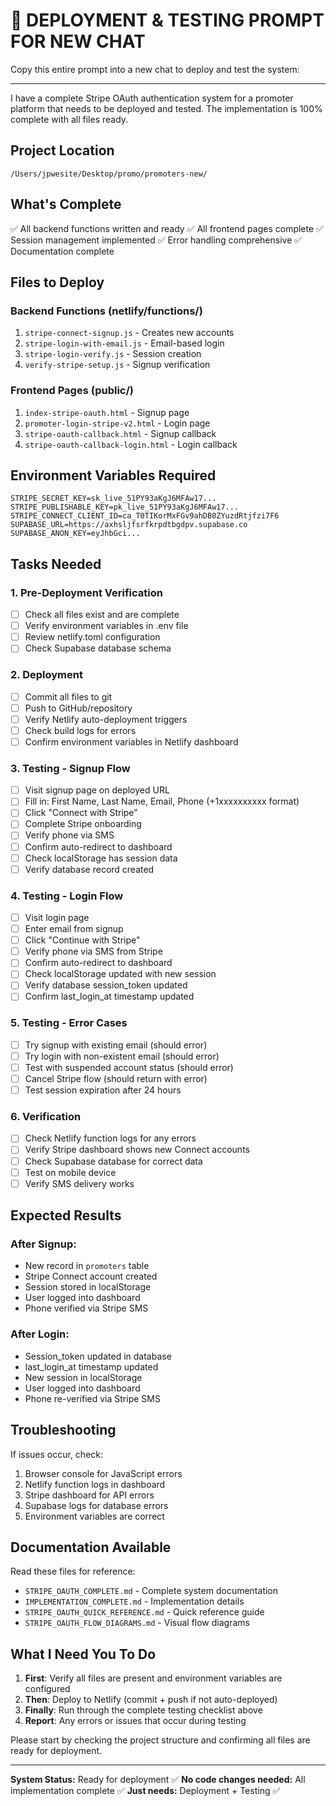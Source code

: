 # 🚀 DEPLOYMENT & TESTING PROMPT FOR NEW CHAT

Copy this entire prompt into a new chat to deploy and test the system:

---

I have a complete Stripe OAuth authentication system for a promoter platform that needs to be deployed and tested. The implementation is 100% complete with all files ready.

## Project Location
`/Users/jpwesite/Desktop/promo/promoters-new/`

## What's Complete
✅ All backend functions written and ready
✅ All frontend pages complete
✅ Session management implemented
✅ Error handling comprehensive
✅ Documentation complete

## Files to Deploy

### Backend Functions (netlify/functions/)
1. `stripe-connect-signup.js` - Creates new accounts
2. `stripe-login-with-email.js` - Email-based login
3. `stripe-login-verify.js` - Session creation
4. `verify-stripe-setup.js` - Signup verification

### Frontend Pages (public/)
1. `index-stripe-oauth.html` - Signup page
2. `promoter-login-stripe-v2.html` - Login page
3. `stripe-oauth-callback.html` - Signup callback
4. `stripe-oauth-callback-login.html` - Login callback

## Environment Variables Required
```
STRIPE_SECRET_KEY=sk_live_51PY93aKgJ6MFAw17...
STRIPE_PUBLISHABLE_KEY=pk_live_51PY93aKgJ6MFAw17...
STRIPE_CONNECT_CLIENT_ID=ca_T0TIKorMxFGv9ahDB0ZYuzdRtjfzi7F6
SUPABASE_URL=https://axhsljfsrfkrpdtbgdpv.supabase.co
SUPABASE_ANON_KEY=eyJhbGci...
```

## Tasks Needed

### 1. Pre-Deployment Verification
- [ ] Check all files exist and are complete
- [ ] Verify environment variables in .env file
- [ ] Review netlify.toml configuration
- [ ] Check Supabase database schema

### 2. Deployment
- [ ] Commit all files to git
- [ ] Push to GitHub/repository
- [ ] Verify Netlify auto-deployment triggers
- [ ] Check build logs for errors
- [ ] Confirm environment variables in Netlify dashboard

### 3. Testing - Signup Flow
- [ ] Visit signup page on deployed URL
- [ ] Fill in: First Name, Last Name, Email, Phone (+1xxxxxxxxxx format)
- [ ] Click "Connect with Stripe"
- [ ] Complete Stripe onboarding
- [ ] Verify phone via SMS
- [ ] Confirm auto-redirect to dashboard
- [ ] Check localStorage has session data
- [ ] Verify database record created

### 4. Testing - Login Flow
- [ ] Visit login page
- [ ] Enter email from signup
- [ ] Click "Continue with Stripe"
- [ ] Verify phone via SMS from Stripe
- [ ] Confirm auto-redirect to dashboard
- [ ] Check localStorage updated with new session
- [ ] Verify database session_token updated
- [ ] Confirm last_login_at timestamp updated

### 5. Testing - Error Cases
- [ ] Try signup with existing email (should error)
- [ ] Try login with non-existent email (should error)
- [ ] Test with suspended account status (should error)
- [ ] Cancel Stripe flow (should return with error)
- [ ] Test session expiration after 24 hours

### 6. Verification
- [ ] Check Netlify function logs for any errors
- [ ] Verify Stripe dashboard shows new Connect accounts
- [ ] Check Supabase database for correct data
- [ ] Test on mobile device
- [ ] Verify SMS delivery works

## Expected Results

### After Signup:
- New record in `promoters` table
- Stripe Connect account created
- Session stored in localStorage
- User logged into dashboard
- Phone verified via Stripe SMS

### After Login:
- Session_token updated in database
- last_login_at timestamp updated
- New session in localStorage
- User logged into dashboard
- Phone re-verified via Stripe SMS

## Troubleshooting

If issues occur, check:
1. Browser console for JavaScript errors
2. Netlify function logs in dashboard
3. Stripe dashboard for API errors
4. Supabase logs for database errors
5. Environment variables are correct

## Documentation Available

Read these files for reference:
- `STRIPE_OAUTH_COMPLETE.md` - Complete system documentation
- `IMPLEMENTATION_COMPLETE.md` - Implementation details
- `STRIPE_OAUTH_QUICK_REFERENCE.md` - Quick reference guide
- `STRIPE_OAUTH_FLOW_DIAGRAMS.md` - Visual flow diagrams

## What I Need You To Do

1. **First**: Verify all files are present and environment variables are configured
2. **Then**: Deploy to Netlify (commit + push if not auto-deployed)
3. **Finally**: Run through the complete testing checklist above
4. **Report**: Any errors or issues that occur during testing

Please start by checking the project structure and confirming all files are ready for deployment.

---

**System Status:** Ready for deployment ✅
**No code changes needed:** All implementation complete ✅
**Just needs:** Deployment + Testing ✅
